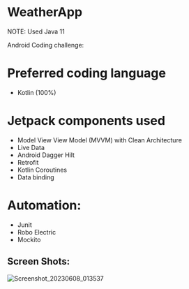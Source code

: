 # WeatherApp
NOTE: Used Java 11

Android Coding challenge:

# Preferred coding language
- Kotlin (100%)

# Jetpack components used
- Model View View Model (MVVM) with Clean Architecture
- Live Data
- Android Dagger Hilt
- Retrofit
- Kotlin Coroutines
- Data binding

# Automation:
- Junit
- Robo Electric
- Mockito

## Screen Shots:
![Screenshot_20230608_013537](https://github.com/cvsukesh/WeatherApp/assets/24326443/497920ef-9291-4ec8-9a66-f033daf63165)
